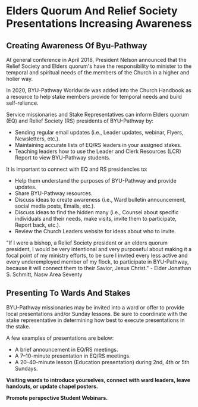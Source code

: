 # Elders Quorum And Relief Society Presentations Increasing Awareness

## Creating Awareness Of Byu-Pathway

At general conference in April 2018, President Nelson announced that the Relief Society and Elders quorum's have the responsibility to minister to the temporal and spiritual needs of the members of the Church in a higher and holier way.

In 2020, BYU-Pathway Worldwide was added into the Church Handbook as a resource to help stake members provide for temporal needs and build self-reliance.

Service missionaries and Stake Representatives can inform Elders quorum (EQ) and Relief Society (RS) presidents of BYU-Pathway by:
- Sending regular email updates (i.e., Leader updates, webinar, Flyers, Newsletters, etc.).
- Maintaining accurate lists of EQ/RS leaders in your assigned stakes.
- Teaching leaders how to use the Leader and Clerk Resources (LCR) Report to view BYU-Pathway students.

It is important to connect with EQ and RS presidencies to:
- Help them understand the purposes of BYU-Pathway and provide updates.
- Share BYU-Pathway resources.
- Discuss ideas to create awareness (i.e., Ward bulletin announcement, social media posts, Emails, etc.).
- Discuss ideas to find the hidden many (i.e., Counsel about specific individuals and their needs, make visits, invite them to participate, Report back, etc.).
- Review the Church Leaders website for ideas about who to invite.

"If I were a bishop, a Relief Society president or an elders quorum president, I would be very intentional and very purposeful about making it a focal point of my ministry efforts, to be sure I invited every less active and every underemployed member of my flock, to participate in BYU-Pathway, because it will connect them to their Savior, Jesus Christ." - Elder Jonathan S. Schmitt, Nasw Area Seventy

## Presenting To Wards And Stakes

BYU-Pathway missionaries may be invited into a ward or offer to provide local presentations and/or Sunday lessons. Be sure to coordinate with the stake representative in determining how best to execute presentations in the stake.

A few examples of presentations are below:
- A brief announcement in EQ/RS meetings.
- A 7–10-minute presentation in EQ/RS meetings.
- A 20–40-minute lesson (Education presentation) during 2nd, 4th or 5th Sundays.

**Visiting wards to introduce yourselves, connect with ward leaders, leave handouts, or update chapel posters.**

**Promote perspective Student Webinars.**

